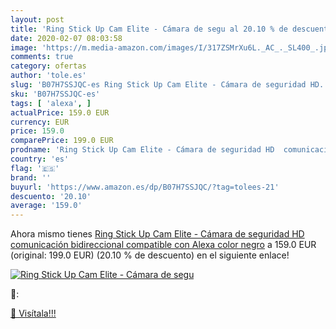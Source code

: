 ```yaml
---
layout: post
title: 'Ring Stick Up Cam Elite - Cámara de segu al 20.10 % de descuento'
date: 2020-02-07 08:03:58
image: 'https://m.media-amazon.com/images/I/317ZSMrXu6L._AC_._SL400_.jpg'
comments: true
category: ofertas
author: 'tole.es'
slug: 'B07H7SSJQC-es Ring Stick Up Cam Elite - Cámara de seguridad HD...'
sku: 'B07H7SSJQC-es'
tags: [ 'alexa', ]
actualPrice: 159.0 EUR
currency: EUR
price: 159.0
comparePrice: 199.0 EUR
prodname: 'Ring Stick Up Cam Elite - Cámara de seguridad HD  comunicación bidireccional  compatible con Alexa  color negro'
country: 'es'
flag: '🇪🇸'
brand: ''
buyurl: 'https://www.amazon.es/dp/B07H7SSJQC/?tag=tolees-21'
descuento: '20.10'
average: '159.0'
---
```


Ahora mismo tienes [Ring Stick Up Cam Elite - Cámara de seguridad HD  comunicación bidireccional  compatible con Alexa  color negro](https://www.amazon.es/dp/B07H7SSJQC/?tag=tolees-21) a 159.0 EUR (original: 199.0 EUR) (20.10 %  de descuento) en el siguiente enlace!

[![Ring Stick Up Cam Elite - Cámara de segu](https://m.media-amazon.com/images/I/317ZSMrXu6L._AC_._SL400_.jpg)](https://www.amazon.es/dp/B07H7SSJQC/?tag=tolees-21)

🔎:


[🛒 Visítala!!!](https://www.amazon.es/dp/B07H7SSJQC/?tag=tolees-21)
